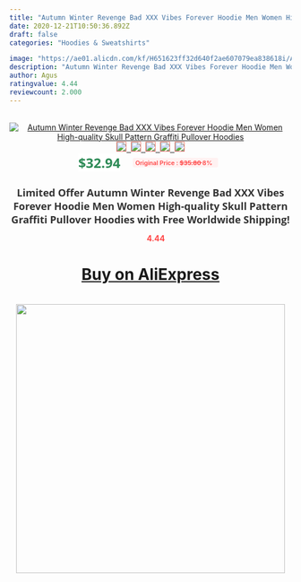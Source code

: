 ```yaml
---
title: "Autumn Winter Revenge Bad XXX Vibes Forever Hoodie Men Women High-quality Skull Pattern Graffiti Pullover Hoodies"
date: 2020-12-21T10:50:36.892Z
draft: false
categories: "Hoodies & Sweatshirts"

image: "https://ae01.alicdn.com/kf/H651623ff32d640f2ae607079ea838618i/Autumn-Winter-Revenge-Bad-XXX-Vibes-Forever-Hoodie-Men-Women-High-quality-Skull-Pattern-Graffiti-Pullover.jpg"
description: "Autumn Winter Revenge Bad XXX Vibes Forever Hoodie Men Women High-quality Skull Pattern Graffiti Pullover Hoodies"
author: Agus
ratingvalue: 4.44
reviewcount: 2.000
---
```

<br>
<div style="text-align: center;">
<a href="https://s.click.aliexpress.com/e/_A71zdj" target="_blank" rel="nofollow noopener noreferrer"><img alt="Autumn Winter Revenge Bad XXX Vibes Forever Hoodie Men Women High-quality Skull Pattern Graffiti Pullover Hoodies" class="magnifier-image" src="https://ae01.alicdn.com/kf/H651623ff32d640f2ae607079ea838618i/Autumn-Winter-Revenge-Bad-XXX-Vibes-Forever-Hoodie-Men-Women-High-quality-Skull-Pattern-Graffiti-Pullover.jpg_640x640.jpg">
<br>
<img style="border:1px solid salmon" src="https://ae01.alicdn.com/kf/H651623ff32d640f2ae607079ea838618i/Autumn-Winter-Revenge-Bad-XXX-Vibes-Forever-Hoodie-Men-Women-High-quality-Skull-Pattern-Graffiti-Pullover.jpg_120x120.jpg">&nbsp;&nbsp;<img style="border:1px solid salmon" src="https://ae01.alicdn.com/kf/H38942daaebe14294b0f8481019a2b7e6l/Autumn-Winter-Revenge-Bad-XXX-Vibes-Forever-Hoodie-Men-Women-High-quality-Skull-Pattern-Graffiti-Pullover.jpg_120x120.jpg">&nbsp;&nbsp;<img style="border:1px solid salmon" src="https://ae01.alicdn.com/kf/He27c2efe434b4e768d9f67009e787671G/Autumn-Winter-Revenge-Bad-XXX-Vibes-Forever-Hoodie-Men-Women-High-quality-Skull-Pattern-Graffiti-Pullover.jpg_120x120.jpg">&nbsp;&nbsp;<img style="border:1px solid salmon" src="https://ae01.alicdn.com/kf/Hd31f45d0bb04475ca88a8c743feb8818I/Autumn-Winter-Revenge-Bad-XXX-Vibes-Forever-Hoodie-Men-Women-High-quality-Skull-Pattern-Graffiti-Pullover.jpg_120x120.jpg">&nbsp;&nbsp;<img style="border:1px solid salmon" src="https://ae01.alicdn.com/kf/Ha070b29df5704b5888fdaaa73c97c227H/Autumn-Winter-Revenge-Bad-XXX-Vibes-Forever-Hoodie-Men-Women-High-quality-Skull-Pattern-Graffiti-Pullover.jpg_120x120.jpg"></a></div><br0>
<div style="text-align: center;"><span style="background-color: white; border: 0px; box-sizing: border-box; color: seagreen; display: inline-block; font-family: &quot;open sans&quot; , &quot;arial&quot; , &quot;helvetica&quot; , sans-serif , &quot;heiti&quot;; font-size: 24px; font-stretch: inherit; font-weight: 700; line-height: inherit; margin: 0px 10px 0px 0px; padding: 0px; vertical-align: middle;">$32.94 </span>
<span style="background: rgb(255 , 241 , 241); border-radius: 3px; border: 0px; box-sizing: border-box; color: #ff4747; display: inline-block; font-family: inherit; font-size: 12px; font-stretch: inherit; font-style: inherit; font-variant: inherit; font-weight: 600; line-height: inherit; margin: 0px; padding: 2px 5px; transform: scale(0.9); vertical-align: middle;">Original Price : <b style="text-decoration: line-through;">$35.80 </b> 8%&nbsp;&nbsp;</span></div>
<h1 style="color: #333333; display: inline-block; font-family: &quot;open sans&quot; , &quot;arial&quot; , &quot;helvetica&quot; , sans-serif , &quot;heiti&quot;; font-size: 18px; font-stretch: inherit; font-weight: 700; text-align: center;">Limited Offer Autumn Winter Revenge Bad XXX Vibes Forever Hoodie Men Women High-quality Skull Pattern Graffiti Pullover Hoodies with Free Worldwide Shipping!</h1>
<div style="color: #ff4747; text-align: center;">
<img src="https://4.bp.blogspot.com/-M0ZcTcb-5uY/XleCXlxnR4I/AAAAAAAAAEc/OrjgMkXV1oMQFaCRZj5HQwOCBcu3w1FegCPcBGAYYCw/s1600/star.png" style="height: 15px;">&nbsp;<b>4.44</b></div>
<div class="button_cont" align="center"><a class="buynow_a" href="https://s.click.aliexpress.com/e/_A71zdj" target="_blank" rel="nofollow noopener noreferrer"><H1>Buy on AliExpress</H1></a></div><br>
<div class="separator" style="clear: both; text-align: center;">
<img src="https://lh3.googleusercontent.com/-pTy5HemUv9M/XlePHvY0dAI/AAAAAAAAAE4/0nX5iRUoIWY8eMW9Dpxeirr157OZliDIgCLcBGAsYHQ/s1600/badge.gif" width="480">
</div>
